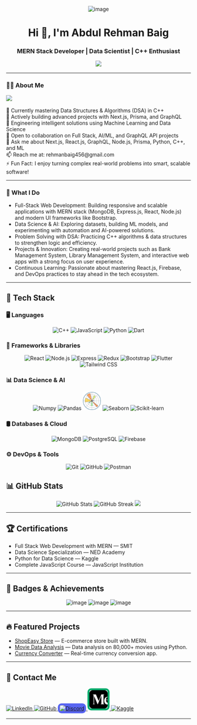 <p align='center'>
<img width="100%" height="450vh" alt="image" src="https://github.com/user-attachments/assets/dd987f88-0e57-4046-97c7-35719c268dcb" /></p>

<h1 align="center">Hi 👋, I'm Abdul Rehman Baig</h1>
<h3 align="center">MERN Stack Developer | Data Scientist | C++ Enthusiast</h3>

<p align="center">
  <img src="https://readme-typing-svg.herokuapp.com?color=%2336BCF7&size=24&center=true&vCenter=true&lines=Passionate+Developer;MERN+Stack+Engineer;Data+Science+Explorer;C%2B%2B+DSA+Lover" />
</p>

---

<h3>👨‍💻 About Me </h3>
<p> <img src='https://komarev.com/ghpvc/?username=AbdulRehmanBaig384&color=1DA1F2&style=flat'></p>
🔭 Currently mastering Data Structures & Algorithms (DSA) in C++ <br>
🚀 Actively building advanced projects with Next.js, Prisma, and GraphQL<br>
🤖 Engineering intelligent solutions using Machine Learning and Data Science <br>
🤝 Open to collaboration on Full Stack, AI/ML, and GraphQL API projects<br>
💬 Ask me about Next.js, React.js, GraphQL, Node.js, Prisma, Python, C++, and ML<br>
📫 Reach me at: rehmanbaig456@gmail.com<br>
⚡ Fun Fact: I enjoy turning complex real-world problems into smart, scalable software!<br>

---
<h3>🌟 What I Do </h3>

- Full-Stack Web Development: Building responsive and scalable applications with MERN stack (MongoDB, Express.js, React, Node.js) and modern UI frameworks like Bootstrap.<br>
- Data Science & AI: Exploring datasets, building ML models, and experimenting with automation and AI-powered solutions.<br>
- Problem Solving with DSA: Practicing C++ algorithms & data structures to strengthen logic and efficiency.<br>
- Projects & Innovation: Creating real-world projects such as Bank Management System, Library Management System, and interactive web apps with a strong focus on user experience.<br>
- Continuous Learning: Passionate about mastering React.js, Firebase, and DevOps practices to stay ahead in the tech ecosystem.<br>

---
## 🚀 Tech Stack

### 🖥 Languages

<p align="center">
  <img src="https://cdn.jsdelivr.net/gh/devicons/devicon/icons/cplusplus/cplusplus-original.svg" alt="C++" width="50" height="50"/>
  <img src="https://cdn.jsdelivr.net/gh/devicons/devicon/icons/javascript/javascript-original.svg" alt="JavaScript" width="50" height="50"/>
  <img src="https://cdn.jsdelivr.net/gh/devicons/devicon/icons/python/python-original.svg" alt="Python" width="50" height="50"/>
  <img src="https://cdn.jsdelivr.net/gh/devicons/devicon/icons/dart/dart-original.svg" alt="Dart" width="50" height="50"/>
</p>

### 🧰 Frameworks & Libraries

<p align="center">
  <img src="https://cdn.jsdelivr.net/gh/devicons/devicon/icons/react/react-original.svg" alt="React" width="50" height="50"/>
  <img src="https://cdn.jsdelivr.net/gh/devicons/devicon/icons/nodejs/nodejs-original.svg" alt="Node.js" width="50" height="50"/>
  <img src="https://cdn.jsdelivr.net/gh/devicons/devicon/icons/express/express-original.svg" alt="Express" width="50" height="50"/>
  <img src="https://cdn.jsdelivr.net/gh/devicons/devicon/icons/redux/redux-original.svg" alt="Redux" width="50" height="50"/>
  <img src="https://cdn.jsdelivr.net/gh/devicons/devicon/icons/bootstrap/bootstrap-original.svg" alt="Bootstrap" width="50" height="50"/>
  <img src="https://cdn.jsdelivr.net/gh/devicons/devicon/icons/flutter/flutter-original.svg" alt="Flutter" width="50" height="50"/>
<img src="https://www.vectorlogo.zone/logos/tailwindcss/tailwindcss-icon.svg" alt="Tailwind CSS" width="50" height="50"/>

</p>

### 📊 Data Science & AI

<p align="center">
  <img src="https://cdn.jsdelivr.net/gh/devicons/devicon/icons/numpy/numpy-original.svg" alt="Numpy" width="50" height="50"/>
  <img src="https://cdn.jsdelivr.net/gh/devicons/devicon/icons/pandas/pandas-original.svg" alt="Pandas" width="50" height="50"/>
  <img src="https://raw.githubusercontent.com/devicons/devicon/master/icons/matplotlib/matplotlib-original.svg" alt="Matplotlib" width="50" height="50"/>
  <img src="https://seaborn.pydata.org/_static/logo-wide-lightbg.svg" alt="Seaborn" width="50" height="50"/>
<img src="https://upload.wikimedia.org/wikipedia/commons/0/05/Scikit_learn_logo_small.svg" alt="Scikit-learn" width="50" height="50"/>

</p>

### 🛢 Databases & Cloud

<p align="center">
  <img src="https://cdn.jsdelivr.net/gh/devicons/devicon/icons/mongodb/mongodb-original.svg" alt="MongoDB" width="50" height="50"/>
<img src="https://cdn.jsdelivr.net/gh/devicons/devicon/icons/postgresql/postgresql-original.svg" alt="PostgreSQL" width="50" height="50"/>
  <img src="https://www.vectorlogo.zone/logos/firebase/firebase-icon.svg" alt="Firebase" width="50" height="50"/>
</p>

### ⚙ DevOps & Tools

<p align="center">
  <img src="https://cdn.jsdelivr.net/gh/devicons/devicon/icons/git/git-original.svg" alt="Git" width="50" height="50"/>
  <img src="https://cdn.jsdelivr.net/gh/devicons/devicon/icons/github/github-original.svg" alt="GitHub" width="50" height="50"/>
  <img src="https://cdn.jsdelivr.net/gh/devicons/devicon/icons/postman/postman-original.svg" alt="Postman" width="50" height="50"/>
</p>



## 📊 GitHub Stats

<p align="center">
  <img src="https://github-readme-stats.vercel.app/api?username=abdulrehmanbaig384&show_icons=true&theme=radical" alt="GitHub Stats" />
  <img src="https://github-readme-streak-stats.herokuapp.com/?user=abdulrehmanbaig384&theme=radical" alt="GitHub Streak" />
  <img src="https://github-readme-stats.vercel.app/api/top-langs/?username=abdulrehmanbaig384&layout=compact&theme=radical" />

</p>

---

## 🏆 Certifications

- Full Stack Web Development with MERN — SMIT<br>
- Data Science Specialization — NED Academy<br>
- Python for Data Science — Kaggle<br>
- Complete JavaScript Course — JavaScript Institution <br>

---
## 🏅 Badges & Achievements  

<p align="center">
  <img width="56" height="56" alt="image" src="https://github.com/user-attachments/assets/7e2e5db0-58dd-49e2-88f2-0ac7f83c3b57" />
  <img width="56" height="56" alt="image" src="https://github.com/user-attachments/assets/384d1b58-4321-4797-a557-06459c30dff5" />
  <img width="56" height="56" alt="image" src="https://github.com/user-attachments/assets/01969b64-4cbc-4ed9-835d-0ffdf17c86fb" />

</p>

---

## 🔥 Featured Projects

- [ShopEasy Store](https://github.com/AbdulRehmanBaig384/ShopEase-Store) — E-commerce store built with MERN.
- [Movie Data Analysis](https://github.com/AbdulRehmanBaig384/Movie-data-Analysis) — Data analysis on 80,000+ movies using Python.
- [Currency Converter](https://github.com/AbdulRehmanBaig384/Foreign-Exchange-Converter) — Real-time currency conversion app.

---


## 📩 Contact Me

<a href="https://linkedin.com/in/abdul-rehman-baig-" target="_blank">
  <img src="https://cdn.jsdelivr.net/gh/devicons/devicon/icons/linkedin/linkedin-original.svg" alt="LinkedIn" width="50" height="50"/>
</a>

<a href="https://github.com/AbdulRehmanBaig384" target="_blank">
  <img src="https://cdn.jsdelivr.net/gh/devicons/devicon/icons/github/github-original.svg" alt="GitHub" width="50" height="50"/>
</a>

<a href="https://discord.com/users/yourid" target="_blank">
  <img src="https://raw.githubusercontent.com/simple-icons/simple-icons/develop/icons/discord.svg" alt="Discord" width="50" height="50" style="background-color:#5865F2; padding:5px; border-radius:10px;"/>
</a>

<a href="https://medium.com/@rehmanbaig456" target="_blank">
  <img src="https://raw.githubusercontent.com/simple-icons/simple-icons/develop/icons/medium.svg" alt="Medium" width="50" height="50" style="background-color:#00ab6c; padding:5px; border-radius:10px;"/>
</a>

<a href="https://www.kaggle.com/rehamanengineer" target="_blank">
  <img src="https://cdn.jsdelivr.net/gh/devicons/devicon/icons/kaggle/kaggle-original.svg" alt="Kaggle" width="50" height="50"/>
</a>

---

